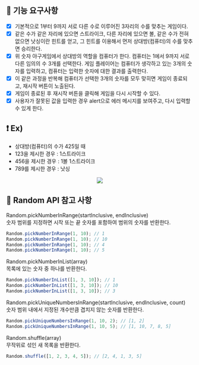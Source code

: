 ## 🙌 기능 요구사항

- [x] 기본적으로 1부터 9까지 서로 다른 수로 이루어진 3자리의 수를 맞추는 게임이다.
- [x] 같은 수가 같은 자리에 있으면 스트라이크, 다른 자리에 있으면 볼, 같은 수가 전혀 없으면 낫싱이란 힌트를 얻고, 그 힌트를 이용해서 먼저 상대방(컴퓨터)의 수를 맞추면 승리한다.
- [x] 위 숫자 야구게임에서 상대방의 역할을 컴퓨터가 한다. 컴퓨터는 1에서 9까지 서로 다른 임의의 수 3개를 선택한다. 게임 플레이어는 컴퓨터가 생각하고 있는 3개의 숫자를 입력하고, 컴퓨터는 입력한 숫자에 대한 결과를 출력한다.
- [x] 이 같은 과정을 반복해 컴퓨터가 선택한 3개의 숫자를 모두 맞히면 게임이 종료되고, 재시작 버튼이 노출된다.
- [x] 게임이 종료된 후 재시작 버튼을 클릭해 게임을 다시 시작할 수 있다.
- [x] 사용자가 잘못된 값을 입력한 경우 alert으로 에러 메시지를 보여주고, 다시 입력할 수 있게 한다.

## ❗️ Ex) 
- 상대방(컴퓨터)의 수가 425일 때
- 123을 제시한 경우 : 1스트라이크
- 456을 제시한 경우 : 1볼 1스트라이크
- 789를 제시한 경우 : 낫싱

<p align="center">
<img src="https://raw.githubusercontent.com/woowacourse/javascript-baseball-precourse/main/images/baseball_demo.gif">
</p>

## 🌈 Random API 참고 사항

Random.pickNumberInRange(startInclusive, endInclusive)   
숫자 범위를 지정하면 시작 또는 끝 숫자를 포함하여 범위의 숫자를 반환한다.
```javascript
Random.pickNumberInRange(1, 10); // 1
Random.pickNumberInRange(1, 10); // 10
Random.pickNumberInRange(1, 10); // 4
Random.pickNumberInRange(1, 10); // 5
```

Random.pickNumberInList(array)   
목록에 있는 숫자 중 하나를 반환한다.
```javascript
Random.pickNumberInList([1, 3, 10]); // 1
Random.pickNumberInList([1, 3, 10]); // 10
Random.pickNumberInList([1, 3, 10]); // 3
```

Random.pickUniqueNumbersInRange(startInclusive, endInclusive, count)   
숫자 범위 내에서 지정된 개수만큼 겹치지 않는 숫자를 반환한다.
```javascript
Random.pickUniqueNumbersInRange(1, 10, 2); // [1, 2]
Random.pickUniqueNumbersInRange(1, 10, 5); // [1, 10, 7, 8, 5]
```

Random.shuffle(array)   
무작위로 섞인 새 목록을 반환한다.
```javascript
Random.shuffle([1, 2, 3, 4, 5]); // [2, 4, 1, 3, 5]
```